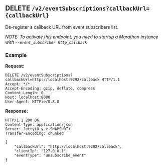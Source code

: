 ## DELETE `/v2/eventSubscriptions?callbackUrl={callbackUrl}`

De-register a callback URL from event subscribers list.

_NOTE: To activate this endpoint, you need to startup a Marathon instance with `--event_subscriber http_callback`_

### Example

**Request:**


```
DELETE /v2/eventSubscriptions?callbackUrl=http://localhost:9292/callback HTTP/1.1
Accept: */*
Accept-Encoding: gzip, deflate, compress
Content-Length: 0
Host: localhost:8080
User-Agent: HTTPie/0.8.0
```

**Response:**


```
HTTP/1.1 200 OK
Content-Type: application/json
Server: Jetty(8.y.z-SNAPSHOT)
Transfer-Encoding: chunked

{
    "callbackUrl": "http://localhost:9292/callback",
    "clientIp": "127.0.0.1",
    "eventType": "unsubscribe_event"
}
```
